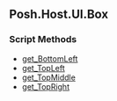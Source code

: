 ## Posh.Host.UI.Box


### Script Methods


* [get_BottomLeft](get_BottomLeft.md)
* [get_TopLeft](get_TopLeft.md)
* [get_TopMiddle](get_TopMiddle.md)
* [get_TopRight](get_TopRight.md)

